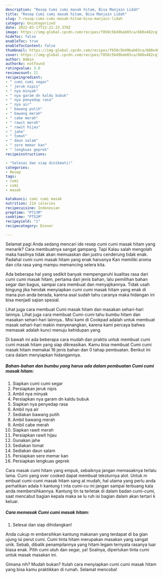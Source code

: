 ```yaml
---
description: "Resep Cumi cumi masak hitam, Bisa Manjain Lidah"
title: "Resep Cumi cumi masak hitam, Bisa Manjain Lidah"
slug: 7-resep-cumi-cumi-masak-hitam-bisa-manjain-lidah
category: Uncategorized
date: 2022-03-17T22:21:23.378Z
image: https://img-global.cpcdn.com/recipes/f850c5b49bab03ca/680x482cq70/cumi-cumi-masak-hitam-foto-resep-utama.jpg
hideToc: false
enableToc: true
enableTocContent: false
thumbnail: https://img-global.cpcdn.com/recipes/f850c5b49bab03ca/680x482cq70/cumi-cumi-masak-hitam-foto-resep-utama.jpg
cover: https://img-global.cpcdn.com/recipes/f850c5b49bab03ca/680x482cq70/cumi-cumi-masak-hitam-foto-resep-utama.jpg
author: Admin
authorAv: notfound
ratingvalue: 3.6
reviewcount: 21
recipeingredient:
- " cumi cumi segar"
- " jeruk nipis"
- " nya minyak"
- " nya garam dn kaldu bubuk"
- " nya penyedap rasa"
- " nya air"
- " bawang putih"
- " bawang merah"
- " cabe merah"
- " rawit merah"
- " rawit hijau"
- " jahe"
- " tomat"
- " daun salam"
- " sere memar kan"
- " lengkuas geprek"
recipeinstructions:

- "Selesai dan siap dinikmati!"
categories:
- Resep
tags:
- cumi
- cumi
- masak

katakunci: cumi cumi masak 
nutrition: 214 calories
recipecuisine: Indonesian
preptime: "PT13M"
cooktime: "PT52M"
recipeyield: "1"
recipecategory: Dinner

---
```



Selamat pagi Anda sedang mencari ide resep cumi cumi masak hitam yang menarik? Cara membuatnya sangat gampang. Tapi Kalau salah mengolah maka hasilnya tidak akan memuaskan dan justru cenderung tidak enak. Padahal cumi cumi masak hitam yang enak harusnya Kan memiliki aroma dan cita rasa yang mampu memancing selera kita.


Ada beberapa hal yang sedikit banyak mempengaruhi kualitas rasa dari cumi cumi masak hitam, pertama dari jenis bahan, lalu pemilihan bahan segar dan bagus, sampai cara membuat dan menyajikannya. Tidak usah bingung jika hendak menyiapkan cumi cumi masak hitam yang enak di mana pun anda berada, karena asal sudah tahu caranya maka hidangan ini bisa menjadi sajian spesial.

Lihat juga cara membuat Cumi masak hitam dan masakan sehari-hari lainnya. Lihat juga cara membuat Cumi-cumi tahu bumbu hitam dan masakan sehari-hari lainnya.. Misi kami di Cookpad adalah untuk membuat masak sehari-hari makin menyenangkan, karena kami percaya bahwa memasak adalah kunci menuju kehidupan yang.


Di bawah ini ada beberapa cara mudah dan praktis untuk membuat cumi cumi masak hitam yang siap dikreasikan. Kamu bisa membuat Cumi cumi masak hitam memakai 16 jenis bahan dan 0 tahap pembuatan. Berikut ini cara dalam menyiapkan hidangannya.

<!--inarticleads1-->

##### Bahan-bahan dan bumbu yang harus ada dalam pembuatan Cumi cumi masak hitam:

1. Siapkan  cumi cumi segar
1. Persiapkan  jeruk nipis
1. Ambil  nya minyak
1. Persiapkan  nya garam dn kaldu bubuk
1. Siapkan  nya penyedap rasa
1. Ambil  nya air
1. Sediakan  bawang putih
1. Ambil  bawang merah
1. Ambil  cabe merah
1. Siapkan  rawit merah
1. Persiapkan  rawit hijau
1. Gunakan  jahe
1. Sediakan  tomat
1. Sediakan  daun salam
1. Persiapkan  sere memar kan
1. Persiapkan  lengkuas geprek


Cara masak cumi hitam yang empuk, sebaiknya jangan memasaknya terlalu lama. Cumi yang over cooked dapat membuat teksturnya alot. Untuk m embuat cumi-cumi masak hitam sang at mudah, hal utama yang perlu anda perhatikan adala h kantung t inta cumi-cu mi jangan sampai terbuang kala anda membersihkannya. Kantung tin ta terletak di dalam badan cumi-cumi, saat mencabut bagian kepala maka se lu ruh isi bagian dalam akan tertari k keluar. 

<!--inarticleads2-->

##### Cara memasak Cumi cumi masak hitam:


1. Selesai dan siap dihidangkan!

Anda cukup m embersihkan kantung makanan yang terdapat di ba gian ujung isi perut cumi. Cumi tinta hitam merupakan masakan yang sangat unik. Sebab, dibalik penampilannya yang hitam legam ternyata rasanya luar biasa enak. Pilih cumi utuh dan segar, ya! Soalnya, diperlukan tinta cumi untuk masak masakan ini. 

Gimana nih? Mudah bukan? Itulah cara menyiapkan cumi cumi masak hitam yang bisa kamu praktikkan di rumah. Selamat mencoba!
